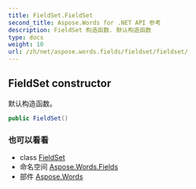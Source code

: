 ```yaml
---
title: FieldSet.FieldSet
second_title: Aspose.Words for .NET API 参考
description: FieldSet 构造函数. 默认构造函数
type: docs
weight: 10
url: /zh/net/aspose.words.fields/fieldset/fieldset/
---
```

## FieldSet constructor

默认构造函数。

```csharp
public FieldSet()
```

### 也可以看看

* class [FieldSet](../)
* 命名空间 [Aspose.Words.Fields](../../fieldset/)
* 部件 [Aspose.Words](../../../)


